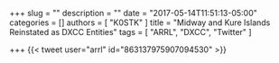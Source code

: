 +++
slug = ""
description = ""
date = "2017-05-14T11:51:13-05:00"
categories = []
authors = [ "K0STK" ]
title = "Midway and Kure Islands Reinstated as DXCC Entities"
tags = [ "ARRL", "DXCC", "Twitter" ]

+++
{{< tweet user="arrl" id="863137975907094530" >}}
<!--more-->
